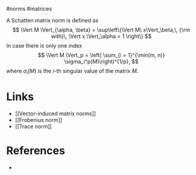 #norms #matrices

A Schatten matrix norm is defined as
$$
\Vert M \Vert_{\alpha, \beta} = \sup\left\{\Vert M\ x\Vert_\beta,\, {\rm with}\, \Vert x \Vert_\alpha = 1 \right\}
$$
In case there is only one index
$$
\Vert M \Vert_p = \left( \sum_{i = 1}^{\min(m, n)} \sigma_i^p(M)\right)^{1/p},
$$
where $\sigma_i(M)$ is the $i$-th singular value of the matrix $M$. 
# Links
- [[Vector-induced matrix norms]]
- [[Frobenius norm]]
- [[Trace norm]]
# References
- 